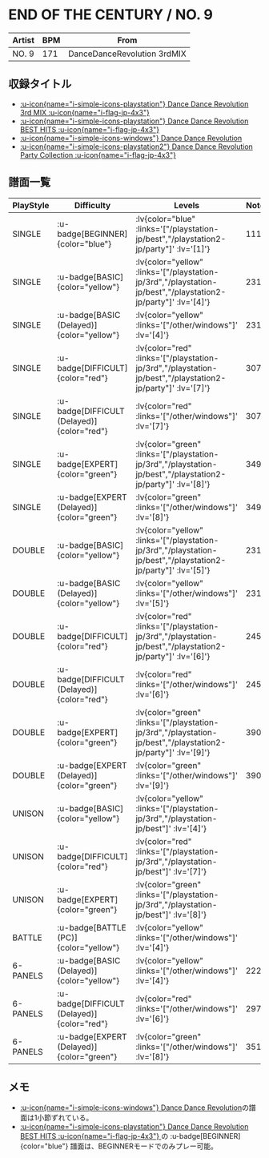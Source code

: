 # END OF THE CENTURY / NO. 9

|Artist|BPM|From|
|------|---|----|
|NO. 9|171|DanceDanceRevolution 3rdMIX|

## 収録タイトル

- [ :u-icon{name="i-simple-icons-playstation"} Dance Dance Revolution 3rd MIX :u-icon{name="i-flag-jp-4x3"} ](/playstation-jp/3rd)
- [ :u-icon{name="i-simple-icons-playstation"} Dance Dance Revolution BEST HITS :u-icon{name="i-flag-jp-4x3"} ](/playstation-jp/best)
- [ :u-icon{name="i-simple-icons-windows"} Dance Dance Revolution](/other/windows)
- [ :u-icon{name="i-simple-icons-playstation2"} Dance Dance Revolution Party Collection :u-icon{name="i-flag-jp-4x3"} ](/playstation2-jp/party)

## 譜面一覧

|PlayStyle|Difficulty|Levels|Notes|Movie|
|---------|----------|------|-----|-----|
|SINGLE| :u-badge[BEGINNER]{color="blue"} | :lv{color="blue" :links='["/playstation-jp/best","/playstation2-jp/party"]' :lv='[1]'} |111/0||
|SINGLE| :u-badge[BASIC]{color="yellow"} | :lv{color="yellow" :links='["/playstation-jp/3rd","/playstation-jp/best","/playstation2-jp/party"]' :lv='[4]'} |231/0||
|SINGLE| :u-badge[BASIC (Delayed)]{color="yellow"} | :lv{color="yellow" :links='["/other/windows"]' :lv='[4]'} |231/0||
|SINGLE| :u-badge[DIFFICULT]{color="red"} | :lv{color="red" :links='["/playstation-jp/3rd","/playstation-jp/best","/playstation2-jp/party"]' :lv='[7]'} |307/0||
|SINGLE| :u-badge[DIFFICULT (Delayed)]{color="red"} | :lv{color="red" :links='["/other/windows"]' :lv='[7]'} |307/0||
|SINGLE| :u-badge[EXPERT]{color="green"} | :lv{color="green" :links='["/playstation-jp/3rd","/playstation-jp/best","/playstation2-jp/party"]' :lv='[8]'} |349/0||
|SINGLE| :u-badge[EXPERT (Delayed)]{color="green"} | :lv{color="green" :links='["/other/windows"]' :lv='[8]'} |349/0||
|DOUBLE| :u-badge[BASIC]{color="yellow"} | :lv{color="yellow" :links='["/playstation-jp/3rd","/playstation-jp/best","/playstation2-jp/party"]' :lv='[5]'} |231/0||
|DOUBLE| :u-badge[BASIC (Delayed)]{color="yellow"} | :lv{color="yellow" :links='["/other/windows"]' :lv='[5]'} |231/0||
|DOUBLE| :u-badge[DIFFICULT]{color="red"} | :lv{color="red" :links='["/playstation-jp/3rd","/playstation-jp/best","/playstation2-jp/party"]' :lv='[6]'} |245/0||
|DOUBLE| :u-badge[DIFFICULT (Delayed)]{color="red"} | :lv{color="red" :links='["/other/windows"]' :lv='[6]'} |245/0||
|DOUBLE| :u-badge[EXPERT]{color="green"} | :lv{color="green" :links='["/playstation-jp/3rd","/playstation-jp/best","/playstation2-jp/party"]' :lv='[9]'} |390/0||
|DOUBLE| :u-badge[EXPERT (Delayed)]{color="green"} | :lv{color="green" :links='["/other/windows"]' :lv='[9]'} |390/0||
|UNISON| :u-badge[BASIC]{color="yellow"} | :lv{color="yellow" :links='["/playstation-jp/3rd","/playstation-jp/best"]' :lv='[4]'} |||
|UNISON| :u-badge[DIFFICULT]{color="red"} | :lv{color="red" :links='["/playstation-jp/3rd","/playstation-jp/best"]' :lv='[7]'} |||
|UNISON| :u-badge[EXPERT]{color="green"} | :lv{color="green" :links='["/playstation-jp/3rd","/playstation-jp/best"]' :lv='[8]'} |||
|BATTLE| :u-badge[BATTLE (PC)]{color="yellow"} | :lv{color="yellow" :links='["/other/windows"]' :lv='[4]'} |||
|6-PANELS| :u-badge[BASIC (Delayed)]{color="yellow"} | :lv{color="yellow" :links='["/other/windows"]' :lv='[4]'} |222/0||
|6-PANELS| :u-badge[DIFFICULT (Delayed)]{color="red"} | :lv{color="red" :links='["/other/windows"]' :lv='[6]'} |297/0||
|6-PANELS| :u-badge[EXPERT (Delayed)]{color="green"} | :lv{color="green" :links='["/other/windows"]' :lv='[8]'} |351/0||

## メモ

- [ :u-icon{name="i-simple-icons-windows"} Dance Dance Revolution](/other/windows)の譜面は1小節ずれている。
- [ :u-icon{name="i-simple-icons-playstation"} Dance Dance Revolution BEST HITS :u-icon{name="i-flag-jp-4x3"} ](/playstation-jp/best)の :u-badge[BEGINNER]{color="blue"} 譜面は、BEGINNERモードでのみプレー可能。

